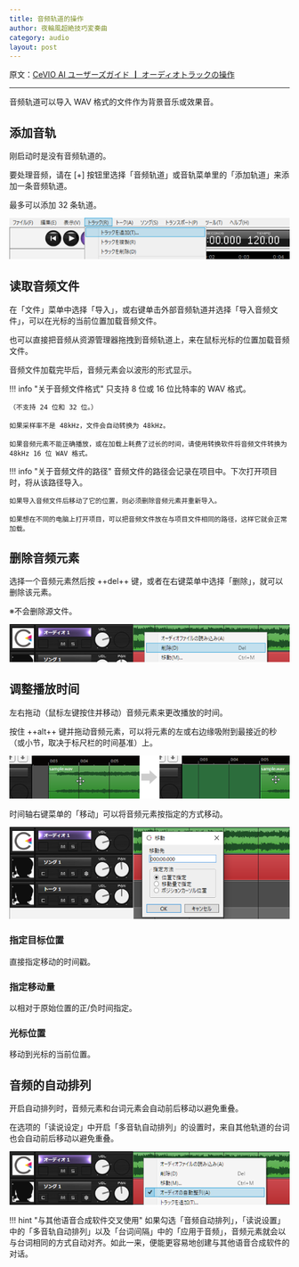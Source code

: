 ```yaml
---
title: 音频轨道的操作
author: 夜輪風超絶技巧変奏曲
category: audio
layout: post
---
```

原文：[CeVIO AI ユーザーズガイド ┃ オーディオトラックの操作](https://cevio.jp/guide/cevio_ai/audio/)

---

音频轨道可以导入 WAV 格式的文件作为背景音乐或效果音。

## 添加音轨

刚启动时是没有音频轨道的。

要处理音频，请在 [+] 按钮里选择「音频轨道」或音轨菜单里的「添加轨道」来添加一条音频轨道。

最多可以添加 32 条轨道。

![add track](images/audio_1.png)

## 读取音频文件

在「文件」菜单中选择「导入」，或右键单击外部音频轨道并选择「导入音频文件」，可以在光标的当前位置加载音频文件。

也可以直接把音频从资源管理器拖拽到音频轨道上，来在鼠标光标的位置加载音频文件。

音频文件加载完毕后，音频元素会以波形的形式显示。

!!! info "关于音频文件格式"
    只支持 8 位或 16 位比特率的 WAV 格式。

    （不支持 24 位和 32 位。）

    如果采样率不是 48kHz，文件会自动转换为 48kHz。
    
    如果音频元素不能正确播放，或在加载上耗费了过长的时间，请使用转换软件将音频文件转换为 48kHz 16 位 WAV 格式。

!!! info "关于音频文件的路径"
    音频文件的路径会记录在项目中。下次打开项目时，将从该路径导入。

    如果导入音频文件后移动了它的位置，则必须删除音频元素并重新导入。

    如果想在不同的电脑上打开项目，可以把音频文件放在与项目文件相同的路径，这样它就会正常加载。

## 删除音频元素

选择一个音频元素然后按 ++del++ 键，或者在右键菜单中选择「删除」，就可以删除该元素。

※不会删除源文件。

![delete audio element](images/audio_2.png)

## 调整播放时间

左右拖动（鼠标左键按住并移动）音频元素来更改播放的时间。

按住 ++alt++ 键并拖动音频元素，可以将元素的左或右边缘吸附到最接近的秒（或小节，取决于标尺栏的时间基准）上。

![adjust audio playback time](images/audio_3.png)

时间轴右键菜单的「移动」可以将音频元素按指定的方式移动。

![move audio element](images/audio_4.png)

### 指定目标位置

直接指定移动的时间戳。

### 指定移动量

以相对于原始位置的正/负时间指定。

### 光标位置

移动到光标的当前位置。

## 音频的自动排列

开启自动排列时，音频元素和台词元素会自动前后移动以避免重叠。

在选项的「读说设定」中开启「多音轨自动排列」的设置时，来自其他轨道的台词也会自动前后移动以避免重叠。

![auto align audio](images/audio_5.png)

!!! hint "与其他语音合成软件交叉使用"
    如果勾选「音频自动排列」，「读说设置」中的「多音轨自动排列」以及「台词间隔」中的「应用于音频」，音频元素就会以与台词相同的方式自动对齐。如此一来，便能更容易地创建与其他语音合成软件的对话。
